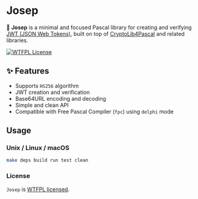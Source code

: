 # Josep

🔐 **Josep** is a minimal and focused Pascal library for creating and verifying [JWT (JSON Web Tokens)](https://jwt.io/), built on top of [CryptoLib4Pascal](https://github.com/Xor-el/CryptoLib4Pascal) and related libraries.

[![WTFPL License](http://www.wtfpl.net/wp-content/uploads/2012/12/wtfpl-badge-4.png)](http://www.wtfpl.net)

## ✨ Features

- Supports `HS256` algorithm
- JWT creation and verification
- Base64URL encoding and decoding
- Simple and clean API
- Compatible with Free Pascal Compiler (`fpc`) using `delphi` mode

## Usage

### Unix / Linux / macOS

```sh
make deps build run test clean
```

### License

`Josep` is [WTFPL licensed](./LICENSE).